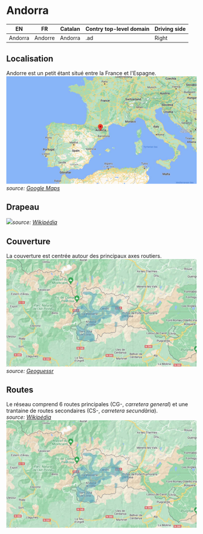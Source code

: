 # Andorra

EN | FR | Catalan | Contry top-level domain | Driving side
--- | --- | --- | --- | ---
Andorra | Andorre | Andorra  | .ad | Right

## Localisation

Andorre est un petit étant situé entre la France et l'Espagne.  
<img src="src/ad001.jpg" width="640">
*source: [Google Maps](https://www.google.com/maps)*

## Drapeau

<img src="https://upload.wikimedia.org/wikipedia/commons/thumb/1/19/Flag_of_Andorra.svg/1280px-Flag_of_Andorra.svg.png" width="640">*source: [Wikipédia](https://en.wikipedia.org/wiki/Andorra)*

## Couverture

La couverture est centrée autour des principaux axes routiers.
<img src="src/ad002.jpg" width="640">
*source: [Geoguessr](https://www.geoguessr.com/)*

## Routes

Le réseau comprend 6 routes principales (CG-, *carretera general*) et une trantaine de routes secondaires (CS-, *carretera secundària*).  
*source: [Wikipédia](https://ca.wikipedia.org/wiki/Llista_de_carreteres_d%27Andorra)*  
<img src="src/ad002.jpg" width="640">
